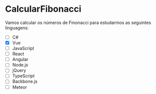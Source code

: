 # CalcularFibonacci


 Vamos calcular os números de Finonacci para estudarmos as seguintes linguagens:

- [ ] C#
- [x] Vue
- [ ] JavaScript
- [ ] React
- [ ] Angular
- [ ] Node.js
- [ ] jQuery
- [ ] TypeScript
- [ ] Backbone.js
- [ ] Meteor